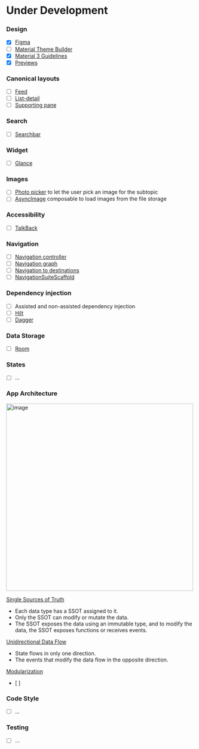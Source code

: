 # Under Development
### Design
- [x] [Figma](https://www.figma.com/design/PFv6qgJRGjVoNkekrOewZM/StudyApp?node-id=1-3&t=Z2gDVT6f44Ki0b7z-1)
- [ ] [Material Theme Builder](https://www.figma.com/community/plugin/1034969338659738588/material-theme-builder)
- [x] [Material 3 Guidelines](https://developer.android.com/design/ui?hl=en)
- [x] [Previews](https://developer.android.com/develop/ui/compose/tooling/previews)

### Canonical layouts
- [ ] [Feed](https://m3.material.io/foundations/layout/canonical-layouts/overview#963d7d99-4f04-4685-b7bd-57a89607b514)
- [ ] [List-detail](https://developer.android.com/develop/ui/compose/layouts/adaptive/list-detail)
- [ ] [Supporting pane](https://m3.material.io/foundations/layout/canonical-layouts/overview#b01f6399-a0d3-4fd8-b78b-78a9ab663482)
### Search 
- [ ] [Searchbar](https://developer.android.com/develop/ui/compose/components/search-bar)
### Widget 
- [ ] [Glance](https://developer.android.com/codelabs/glance?hl=en#0)
### Images
- [ ] [Photo picker](https://developer.android.com/training/data-storage/shared/photopicker) to let the user pick an image for the subtopic
- [ ] [AsyncImage](https://developer.android.com/develop/ui/compose/graphics/images/loading) composable to load images from the file storage
### Accessibility
- [ ] [TalkBack](https://developer.android.com/guide/topics/ui/accessibility/testing#talkback)
### Navigation 
- [ ] [Navigation controller](https://developer.android.com/guide/navigation/navcontroller)
- [ ] [Navigation graph](https://developer.android.com/guide/navigation/design)
- [ ] [Navigation to destinations](https://developer.android.com/guide/navigation/use-graph/navigate)
- [ ] [NavigationSuiteScaffold](https://developer.android.com/develop/ui/compose/layouts/adaptive/build-adaptive-navigation)
### Dependency injection 
- [ ] Assisted and non-assisted dependency injection
 - [ ] [Hilt](https://developer.android.com/training/dependency-injection/hilt-android?hl=en)
 - [ ] [Dagger](https://developer.android.com/training/dependency-injection/dagger-android#assisted-injection)
### Data Storage 
- [ ] [Room](https://developer.android.com/training/data-storage/room?hl=en)
### States
- [ ] ...
### App Architecture
<img width="500" alt="image" src="https://github.com/user-attachments/assets/79ca51cb-ae7a-42e8-ada4-c085367edba1" />

[Single Sources of Truth](https://developer.android.com/topic/architecture#single-source-of-truth) 
* Each data type has a SSOT assigned to it.
* Only the SSOT can modify or mutate the data.
* The SSOT exposes the data using an immutable type, and to modify the data, the SSOT exposes functions or receives events.

[Unidirectional Data Flow](https://developer.android.com/topic/architecture#unidirectional-data-flow)
* State flows in only one direction.
* The events that modify the data flow in the opposite direction.

[Modularization](https://developer.android.com/topic/modularization)
- [ ]
### Code Style 
- [ ] ...
### Testing
- [ ] ...
